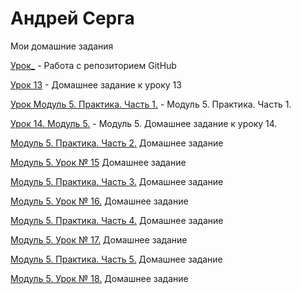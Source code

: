 # Андрей Серга
Мои домашние задания

[Урок_](https://vsk-serga.github.io/lesson_/ "Урок без номера") - Работа с репозиторием GitHub

[Урок 13](https://vsk-serga.github.io/lesson_13/ "Домашнее задание к уроку 13") - Домашнее задание к уроку 13

[Урок Модуль 5. Практика. Часть 1.](https://vsk-serga.github.io/lesson_14/ "Модуль 5. Практика. Часть 1.") - Модуль 5. Практика. Часть 1.

[Урок 14. Модуль 5.](https://vsk-serga.github.io/lesson_14part2/ "Модуль 5. Домашнее задание к уроку 14.") - Модуль 5. Домашнее задание к уроку 14.

[Модуль 5. Практика. Часть 2.](https://vsk-serga.github.io/Module_5_Practice_Part_2/ "Модуль 5. Практика. Часть 2.") Домашнее задание

[Модуль 5. Урок № 15](https://vsk-serga.github.io/Module_5_Lesson_15/ "Модуль 5. Урок № 15") Домашнее задание

[Модуль 5. Практика. Часть 3.](https://vsk-serga.github.io/src/ "Модуль 5. Практика. Часть 3.") Домашнее задание

[Модуль 5. Урок № 16.](https://vsk-serga.github.io/lesson_16/ "Модуль 5. Урок № 16.") Домашнее задание

[Модуль 5. Практика. Часть 4.](https://vsk-serga.github.io/Module_5_Practice_Part_4/ "Модуль 5. Практика. Часть 4.") Домашнее задание

[Модуль 5. Урок № 17.](https://vsk-serga.github.io/lesson_17/ "Модуль 5. Урок № 17.") Домашнее задание

[Модуль 5. Практика. Часть 5.](https://vsk-serga.github.io/Module_5_Practice_Part_5/ "Модуль 5. Практика. Часть 5.") Домашнее задание

[Модуль 5. Урок № 18.](https://vsk-serga.github.io/lesson_18/ "Модуль 5. Урок № 18.") Домашнее задание
